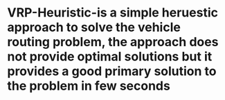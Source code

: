 # VRP-Heuristic-is a simple heruestic approach to solve the vehicle routing problem, the approach does not provide optimal solutions but it provides a good primary solution to the problem in few seconds
